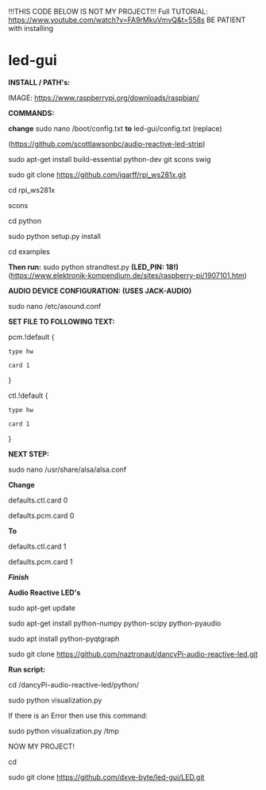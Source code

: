 !!!THIS CODE BELOW IS NOT MY PROJECT!!!
Full TUTORIAL: https://www.youtube.com/watch?v=FA9rMkuVmvQ&t=558s
BE PATIENT with installing

# led-gui

__INSTALL / PATH's:__


IMAGE: https://www.raspberrypi.org/downloads/raspbian/


__COMMANDS:__

__change__ sudo nano /boot/config.txt 
__to__ led-gui/config.txt (replace)

(https://github.com/scottlawsonbc/audio-reactive-led-strip)

sudo apt-get install build-essential python-dev git scons swig

sudo git clone https://github.com/jgarff/rpi_ws281x.git

cd rpi_ws281x

scons

cd python

sudo python setup.py install

cd examples

__Then run:__ sudo python strandtest.py __(LED_PIN: 18!)__
(https://www.elektronik-kompendium.de/sites/raspberry-pi/1907101.htm)

__AUDIO DEVICE CONFIGURATION: (USES JACK-AUDIO)__

sudo nano /etc/asound.conf

__SET FILE TO FOLLOWING TEXT:__

pcm.!default {

    type hw
    
    card 1
}

ctl.!default {

    type hw
    
    card 1
}

__NEXT STEP:__

sudo nano /usr/share/alsa/alsa.conf

__Change__

defaults.ctl.card 0

defaults.pcm.card 0

__To__

defaults.ctl.card 1

defaults.pcm.card 1

___Finish___



__Audio Reactive LED's__

sudo apt-get update

sudo apt-get install python-numpy python-scipy python-pyaudio

sudo apt install python-pyqtgraph

sudo git clone https://github.com/naztronaut/dancyPi-audio-reactive-led.git

__Run script:__

cd /dancyPi-audio-reactive-led/python/

sudo python visualization.py



If there is an Error then use this command:

sudo python visualization.py /tmp


NOW MY PROJECT!

cd

sudo git clone https://github.com/dxve-byte/led-gui/LED.git
